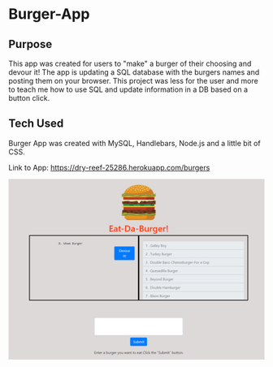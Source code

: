 # Burger-App

## Purpose
This app was created for users to "make" a burger of their choosing and devour it! The app is updating a SQL database with the burgers names and posting them on your browser. This project was less for the user and more to teach me how to use SQL and update information in a DB based on a button click. 

## Tech Used
Burger App was created with MySQL, Handlebars, Node.js and a little bit of CSS. 

Link to App: https://dry-reef-25286.herokuapp.com/burgers

![Alt text](/Burger.PNG?raw=true "Screen Shot")
